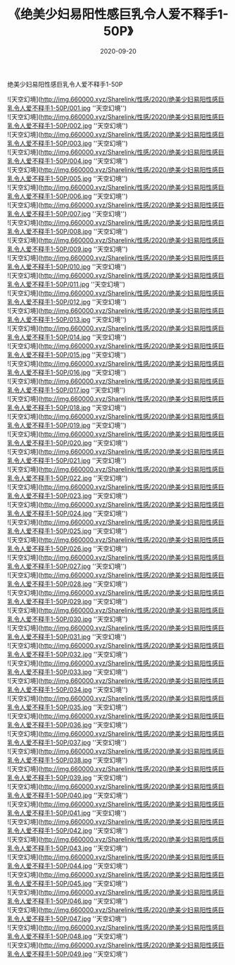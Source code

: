 ﻿---
layout: post
title:  《绝美少妇易阳性感巨乳令人爱不释手1-50P》
date:   2020-09-20
img: http://img.660000.xyz/Sharelink/性感/2020/绝美少妇易阳性感巨乳令人爱不释手1-50P/000.jpg
categories: [美女, 性感, 泳衣]
---

绝美少妇易阳性感巨乳令人爱不释手1-50P



![天空幻境](http://img.660000.xyz/Sharelink/性感/2020/绝美少妇易阳性感巨乳令人爱不释手1-50P/001.jpg ''天空幻境'') <br>
![天空幻境](http://img.660000.xyz/Sharelink/性感/2020/绝美少妇易阳性感巨乳令人爱不释手1-50P/002.jpg ''天空幻境'') <br>
![天空幻境](http://img.660000.xyz/Sharelink/性感/2020/绝美少妇易阳性感巨乳令人爱不释手1-50P/003.jpg ''天空幻境'') <br>
![天空幻境](http://img.660000.xyz/Sharelink/性感/2020/绝美少妇易阳性感巨乳令人爱不释手1-50P/004.jpg ''天空幻境'') <br>
![天空幻境](http://img.660000.xyz/Sharelink/性感/2020/绝美少妇易阳性感巨乳令人爱不释手1-50P/005.jpg ''天空幻境'') <br>
![天空幻境](http://img.660000.xyz/Sharelink/性感/2020/绝美少妇易阳性感巨乳令人爱不释手1-50P/006.jpg ''天空幻境'') <br>
![天空幻境](http://img.660000.xyz/Sharelink/性感/2020/绝美少妇易阳性感巨乳令人爱不释手1-50P/007.jpg ''天空幻境'') <br>
![天空幻境](http://img.660000.xyz/Sharelink/性感/2020/绝美少妇易阳性感巨乳令人爱不释手1-50P/008.jpg ''天空幻境'') <br>
![天空幻境](http://img.660000.xyz/Sharelink/性感/2020/绝美少妇易阳性感巨乳令人爱不释手1-50P/009.jpg ''天空幻境'') <br>
![天空幻境](http://img.660000.xyz/Sharelink/性感/2020/绝美少妇易阳性感巨乳令人爱不释手1-50P/010.jpg ''天空幻境'') <br>
![天空幻境](http://img.660000.xyz/Sharelink/性感/2020/绝美少妇易阳性感巨乳令人爱不释手1-50P/011.jpg ''天空幻境'') <br>
![天空幻境](http://img.660000.xyz/Sharelink/性感/2020/绝美少妇易阳性感巨乳令人爱不释手1-50P/012.jpg ''天空幻境'') <br>
![天空幻境](http://img.660000.xyz/Sharelink/性感/2020/绝美少妇易阳性感巨乳令人爱不释手1-50P/013.jpg ''天空幻境'') <br>
![天空幻境](http://img.660000.xyz/Sharelink/性感/2020/绝美少妇易阳性感巨乳令人爱不释手1-50P/014.jpg ''天空幻境'') <br>
![天空幻境](http://img.660000.xyz/Sharelink/性感/2020/绝美少妇易阳性感巨乳令人爱不释手1-50P/015.jpg ''天空幻境'') <br>
![天空幻境](http://img.660000.xyz/Sharelink/性感/2020/绝美少妇易阳性感巨乳令人爱不释手1-50P/016.jpg ''天空幻境'') <br>
![天空幻境](http://img.660000.xyz/Sharelink/性感/2020/绝美少妇易阳性感巨乳令人爱不释手1-50P/017.jpg ''天空幻境'') <br>
![天空幻境](http://img.660000.xyz/Sharelink/性感/2020/绝美少妇易阳性感巨乳令人爱不释手1-50P/018.jpg ''天空幻境'') <br>
![天空幻境](http://img.660000.xyz/Sharelink/性感/2020/绝美少妇易阳性感巨乳令人爱不释手1-50P/019.jpg ''天空幻境'') <br>
![天空幻境](http://img.660000.xyz/Sharelink/性感/2020/绝美少妇易阳性感巨乳令人爱不释手1-50P/020.jpg ''天空幻境'') <br>
![天空幻境](http://img.660000.xyz/Sharelink/性感/2020/绝美少妇易阳性感巨乳令人爱不释手1-50P/021.jpg ''天空幻境'') <br>
![天空幻境](http://img.660000.xyz/Sharelink/性感/2020/绝美少妇易阳性感巨乳令人爱不释手1-50P/022.jpg ''天空幻境'') <br>
![天空幻境](http://img.660000.xyz/Sharelink/性感/2020/绝美少妇易阳性感巨乳令人爱不释手1-50P/023.jpg ''天空幻境'') <br>
![天空幻境](http://img.660000.xyz/Sharelink/性感/2020/绝美少妇易阳性感巨乳令人爱不释手1-50P/024.jpg ''天空幻境'') <br>
![天空幻境](http://img.660000.xyz/Sharelink/性感/2020/绝美少妇易阳性感巨乳令人爱不释手1-50P/025.jpg ''天空幻境'') <br>
![天空幻境](http://img.660000.xyz/Sharelink/性感/2020/绝美少妇易阳性感巨乳令人爱不释手1-50P/026.jpg ''天空幻境'') <br>
![天空幻境](http://img.660000.xyz/Sharelink/性感/2020/绝美少妇易阳性感巨乳令人爱不释手1-50P/027.jpg ''天空幻境'') <br>
![天空幻境](http://img.660000.xyz/Sharelink/性感/2020/绝美少妇易阳性感巨乳令人爱不释手1-50P/028.jpg ''天空幻境'') <br>
![天空幻境](http://img.660000.xyz/Sharelink/性感/2020/绝美少妇易阳性感巨乳令人爱不释手1-50P/029.jpg ''天空幻境'') <br>
![天空幻境](http://img.660000.xyz/Sharelink/性感/2020/绝美少妇易阳性感巨乳令人爱不释手1-50P/030.jpg ''天空幻境'') <br>
![天空幻境](http://img.660000.xyz/Sharelink/性感/2020/绝美少妇易阳性感巨乳令人爱不释手1-50P/031.jpg ''天空幻境'') <br>
![天空幻境](http://img.660000.xyz/Sharelink/性感/2020/绝美少妇易阳性感巨乳令人爱不释手1-50P/032.jpg ''天空幻境'') <br>
![天空幻境](http://img.660000.xyz/Sharelink/性感/2020/绝美少妇易阳性感巨乳令人爱不释手1-50P/033.jpg ''天空幻境'') <br>
![天空幻境](http://img.660000.xyz/Sharelink/性感/2020/绝美少妇易阳性感巨乳令人爱不释手1-50P/034.jpg ''天空幻境'') <br>
![天空幻境](http://img.660000.xyz/Sharelink/性感/2020/绝美少妇易阳性感巨乳令人爱不释手1-50P/035.jpg ''天空幻境'') <br>
![天空幻境](http://img.660000.xyz/Sharelink/性感/2020/绝美少妇易阳性感巨乳令人爱不释手1-50P/036.jpg ''天空幻境'') <br>
![天空幻境](http://img.660000.xyz/Sharelink/性感/2020/绝美少妇易阳性感巨乳令人爱不释手1-50P/037.jpg ''天空幻境'') <br>
![天空幻境](http://img.660000.xyz/Sharelink/性感/2020/绝美少妇易阳性感巨乳令人爱不释手1-50P/038.jpg ''天空幻境'') <br>
![天空幻境](http://img.660000.xyz/Sharelink/性感/2020/绝美少妇易阳性感巨乳令人爱不释手1-50P/039.jpg ''天空幻境'') <br>
![天空幻境](http://img.660000.xyz/Sharelink/性感/2020/绝美少妇易阳性感巨乳令人爱不释手1-50P/040.jpg ''天空幻境'') <br>
![天空幻境](http://img.660000.xyz/Sharelink/性感/2020/绝美少妇易阳性感巨乳令人爱不释手1-50P/041.jpg ''天空幻境'') <br>
![天空幻境](http://img.660000.xyz/Sharelink/性感/2020/绝美少妇易阳性感巨乳令人爱不释手1-50P/042.jpg ''天空幻境'') <br>
![天空幻境](http://img.660000.xyz/Sharelink/性感/2020/绝美少妇易阳性感巨乳令人爱不释手1-50P/043.jpg ''天空幻境'') <br>
![天空幻境](http://img.660000.xyz/Sharelink/性感/2020/绝美少妇易阳性感巨乳令人爱不释手1-50P/044.jpg ''天空幻境'') <br>
![天空幻境](http://img.660000.xyz/Sharelink/性感/2020/绝美少妇易阳性感巨乳令人爱不释手1-50P/045.jpg ''天空幻境'') <br>
![天空幻境](http://img.660000.xyz/Sharelink/性感/2020/绝美少妇易阳性感巨乳令人爱不释手1-50P/046.jpg ''天空幻境'') <br>
![天空幻境](http://img.660000.xyz/Sharelink/性感/2020/绝美少妇易阳性感巨乳令人爱不释手1-50P/047.jpg ''天空幻境'') <br>
![天空幻境](http://img.660000.xyz/Sharelink/性感/2020/绝美少妇易阳性感巨乳令人爱不释手1-50P/048.jpg ''天空幻境'') <br>
![天空幻境](http://img.660000.xyz/Sharelink/性感/2020/绝美少妇易阳性感巨乳令人爱不释手1-50P/049.jpg ''天空幻境'') <br>